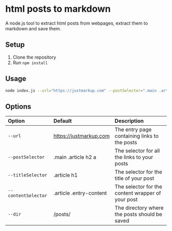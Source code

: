 # html posts to markdown

A node.js tool to extract html posts from webpages, extract them to markdown and save them.

## Setup

1) Clone the repository
2) Run ```npm install ```

## Usage

```bash
node index.js --url="https://justmarkup.com" --postSelector=".main .article h2 a" --titleSelector=".article h1" --contentSelector=".article .entry-content" --dir="/posts/"
```

## Options

| Option                | Default                   | Description |
| :-------------------- | :------                   | :----------------
| `--url`               | https://justmarkup.com    | The entry page containing links to the posts
| `--postSelector`      | .main .article h2 a       | The selector for all the links to your posts
| `--titleSelector`     | .article h1               | The selector for the title of your post
| `--contentSelector`   | .article .entry-content   | The selector for the content wrapper of your post
| `--dir`               | /posts/                   | The directory where the posts should be saved
